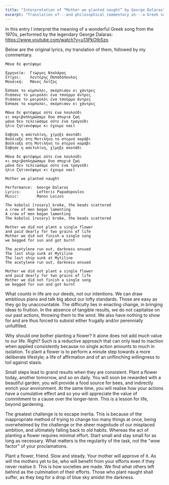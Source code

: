 ```yaml
---
title: "Interpretation of “Mother we planted naught” by George Dalaras"
excerpt: "Translation of---and philosophical commentary on---a Greek song whose translated title is 'Mother, we planted nothing'."
---
```


In this entry I interpret the meaning of a wonderful Greek song from
the 1970s, performed by the legendary George Dalaras:
<https://www.youtube.com/watch?v=u13PkOIbSzo>.

Below are the original lyrics, my translation of them, followed by my
commentary.

```
Μάνα δε φυτέψαμε

Ερμηνεία:  Γιώργος Νταλάρας
Στίχοι:    Λευτέρης Παπαδόπουλος
Μουσική:   Μάνος Λοΐζος

Έσπασε το κομπολόι, σκόρπισαν οι χάντρες
Πιάσανε το μοιρολόι ένα τσούρμο άντρες
Πιάσανε το μοιρολόι ένα τσούρμο άντρες
Έσπασε το κομπολόι, σκόρπισαν οι χάντρες

Μάνα δε φυτέψαμε ούτε ένα λουλούδι
κι ακριβοπληρώσαμε δυο σπυριά ζωή
μάνα δεν τελειώσαμε ούτε ένα τραγούδι
ήλιο ζητιανέψαμε κι έχουμε καεί

Έσβησε η ασετυλίνη, χίμηξε σκοτάδι
Βούλιαξε στη Μυτιλήνη το στερνό καράβι
Βούλιαξε στη Μυτιλήνη το στερνό καράβι
Έσβησε η ασετυλίνη, χίμηξε σκοτάδι

Μάνα δε φυτέψαμε ούτε ένα λουλούδι
κι ακριβοπληρώσαμε δυο σπυριά ζωή
μάνα δεν τελειώσαμε ούτε ένα τραγούδι
ήλιο ζητιανέψαμε κι έχουμε καεί
```

```
Mother we planted naught

Performance:  George Dalaras
Lyrics:       Lefteris Papadopoulos
Music:        Manos Loizos

The koboloí [rosary] broke, the beads scattered
a crew of men began lamenting
A crew of men began lamenting
The koboloí [rosary] broke, the beads scattered

Mother we did not plant a single flower
and paid dearly for two grains of life
Mother we did not finish a single song
we begged for sun and got burnt

The acetylene run out, darkness ensued
The last ship sunk at Mytiline
The last ship sunk at Mytiline
The acetylene run out, darkness ensued

Mother we did not plant a single flower
and paid dearly for two grains of life
Mother we did not finish a single song
we begged for sun and got burnt
```

What counts in life are our deeds, not our intentions.  We can draw
ambitious plans and talk big about our lofty standards.  Those are
easy as they go by unaccountable.  The difficulty lies in enacting
change, in bringing ideas to fruition.  In the absence of tangible
results, we do not capitalise on our past actions, throwing them to
the wind.  We also have nothing to show for and are thus forced to
subsist either frugally and/or perennially unfulfilled.

Why should one bother planting a flower?  It alone does not add much
value to our life.  Right?  Such is a reductive approach that can only
lead to inaction when applied consistently because no single action
amounts to much in isolation.  To plant a flower is to perform a
minute step towards a more deliberate lifestyle; a life of affirmation
and of an unflinching willingness to toil against stasis.

Small steps lead to grand results when they are consistent.  Plant a
flower today, another tomorrow, and so on daily.  You will soon be
rewarded with a beautiful garden, you will provide a food source for
bees, and indirectly enrich your environment.  At the same time, you
will realise how your actions have a cumulative effect and so you will
appreciate the value of commitment to a cause over the longer-term.
This is a lesson for life, beyond gardening.

The greatest challenge is to escape inertia.  This is because of the
inappropriate method of trying to change too many things at once,
being overwhelmed by the challenge or the sheer magnitude of our
misplaced ambition, and ultimately falling back to old habits.
Whereas the act of planting a flower requires minimal effort.  Start
small and stay small for as long as necessary.  What matters is the
regularity of the task, not the "wow factor" of your proclamations.

Plant a flower, friend.  Slow and steady.  Your mother will approve of
it.  As will the mothers yet to be, who will benefit from your efforts
even if they never realise it.  This is how societies are made.  We
find what others left behind as the culmination of their efforts.
Those who plant naught shall suffer, as they beg for a drop of blue
sky amidst the darkness.
